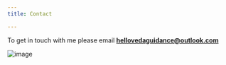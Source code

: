 ```yaml
---
title: Contact 

---
```




To get in touch with me please email **hellovedaguidance@outlook.com**

![image](https://NavWeb.b-cdn.net/Copy%20of%20Simple%20Flowchart%20Infographic%20Graph-4.jpg)